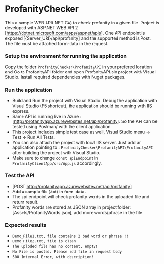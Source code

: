 # ProfanityChecker
This a sample WEB API(.NET C#) to check profanity in a given file. Project is developed with ASP.NET WEB API 2 [https://dotnet.microsoft.com/apps/aspnet/apis]. One API endpoint is exposed [{Server_URI}/api/profanity] and the supported method is Post. The file must be attached form-data in the request.

### Setup the environment for running the application 
Copy the folder `ProfanityChecker\ProfanityAPI` in your prefered location and Go to ProfanityAPI folder and open ProfanityAPI.sln project with Visual Studio. Install required dependencies with Nuget packages. 


### Run the application

- Build and Run the project with Visual Studio. Debug the application with Visual Studio (F5 shortcut), the application should be running with IIS express.<br />
- Same API is running live in Azure : [http://profanityapp.azurewebsites.net/api/profanity]. So the API can be tested using Postman/ with the client application<br />
- This project includes simple test case as well, Visual Studio menu -> Test -> Run All Tests. <br/>
- You can also attach the project with local IIS server. Just add an application pointing to : `ProfanityChecker\ProfanityAPI\ProfanityAPI`<br/> after building the project with Visual Studio. 
- Make sure to change `const apiEndpoint` in `ProfanityClientApp/src/App.js` accordingly.

### Test the API
- [POST http://profanityapp.azurewebsites.net/api/profanity]
- Add a sample file (.txt) in form-data.
- The api endpoint will check profanity words in the uploaded file and return result.
- Profanity words are stored as JSON array in project folder: [Assets/ProfanityWords.json], add more words/phrase in the file 

### Expected results
- `Demo_File1.txt, file contains 2 bad word or phrase !!`
- `Demo_File2.txt, file is clean`
- `The uploded file has no content, empty!`
- `No File is posted. Please add file in request body`
- `500 Internal Error, with description!`